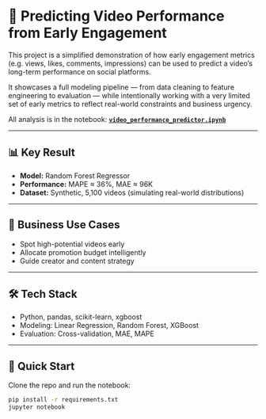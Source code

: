 # 🎯 Predicting Video Performance from Early Engagement

This project is a simplified demonstration of how early engagement metrics (e.g. views, likes, comments, impressions) can be used to predict a video’s long-term performance on social platforms.

It showcases a full modeling pipeline — from data cleaning to feature engineering to evaluation — while intentionally working with a very limited set of early metrics to reflect real-world constraints and business urgency.

All analysis is in the notebook: **[`video_performance_predictor.ipynb`](notebooks/video_performance_predictor.ipynb)**

---

## 📊 Key Result

- **Model:** Random Forest Regressor
- **Performance:** MAPE ≈ 36%, MAE ≈ 96K
- **Dataset:** Synthetic, 5,100 videos (simulating real-world distributions)

---

## 💼 Business Use Cases

- Spot high-potential videos early
- Allocate promotion budget intelligently
- Guide creator and content strategy

---

## 🛠️ Tech Stack

- Python, pandas, scikit-learn, xgboost
- Modeling: Linear Regression, Random Forest, XGBoost
- Evaluation: Cross-validation, MAE, MAPE

---

## 🚀 Quick Start

Clone the repo and run the notebook:

```bash
pip install -r requirements.txt
jupyter notebook
